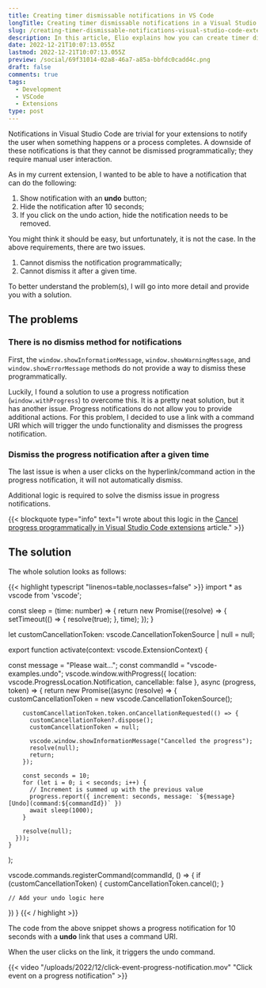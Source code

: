```yaml
---
title: Creating timer dismissable notifications in VS Code
longTitle: Creating timer dismissable notifications in a Visual Studio Code extension
slug: /creating-timer-dismissable-notifications-visual-studio-code-extension/
description: In this article, Elio explains how you can create timer dismissable notifications for your Visual Studio Code extensions.
date: 2022-12-21T10:07:13.055Z
lastmod: 2022-12-21T10:07:13.055Z
preview: /social/69f31014-02a8-46a7-a85a-bbfdc0cadd4c.png
draft: false
comments: true
tags:
  - Development
  - VSCode
  - Extensions
type: post
---
```


Notifications in Visual Studio Code are trivial for your extensions to notify the user when something happens or a process completes. A downside of these notifications is that they cannot be dismissed programmatically; they require manual user interaction.

As in my current extension, I wanted to be able to have a notification that can do the following:

1. Show notification with an **undo** button;
2. Hide the notification after 10 seconds;
3. If you click on the undo action, hide the notification needs to be removed.

You might think it should be easy, but unfortunately, it is not the case. In the above requirements, there are two issues.

1. Cannot dismiss the notification programmatically;
2. Cannot dismiss it after a given time.

To better understand the problem(s), I will go into more detail and provide you with a solution.

## The problems

### There is no dismiss method for notifications

First, the `window.showInformationMessage`, `window.showWarningMessage`, and `window.showErrorMessage` methods do not provide a way to dismiss these programmatically.

Luckily, I found a solution to use a progress notification (`window.withProgress`) to overcome this. It is a pretty neat solution, but it has another issue. Progress notifications do not allow you to provide additional actions. For this problem, I decided to use a link with a command URI which will trigger the undo functionality and dismisses the progress notification.

### Dismiss the progress notification after a given time

The last issue is when a user clicks on the hyperlink/command action in the progress notification, it will not automatically dismiss.

Additional logic is required to solve the dismiss issue in progress notifications.

{{< blockquote type="info" text="I wrote about this logic in the [Cancel progress programmatically in Visual Studio Code extensions](https://www.eliostruyf.com/cancel-progress-programmatically-visual-studio-code-extensions/) article." >}}

## The solution

The whole solution looks as follows:

{{< highlight typescript "linenos=table,noclasses=false" >}}
import * as vscode from 'vscode';

const sleep = (time: number) => {
  return new Promise((resolve) => {
    setTimeout(() => {
      resolve(true);
    }, time);
  });
}

let customCancellationToken: vscode.CancellationTokenSource | null = null;

export function activate(context: vscode.ExtensionContext) {

  const message = "Please wait...";
  const commandId = "vscode-examples.undo";
  vscode.window.withProgress({
      location: vscode.ProgressLocation.Notification,
      cancellable: false
    },
    async (progress, token) => {
      return new Promise((async (resolve) => {
        customCancellationToken = new vscode.CancellationTokenSource();

        customCancellationToken.token.onCancellationRequested(() => {
          customCancellationToken?.dispose();
          customCancellationToken = null;

          vscode.window.showInformationMessage("Cancelled the progress");
          resolve(null);
          return;
        });

        const seconds = 10;
        for (let i = 0; i < seconds; i++) {
          // Increment is summed up with the previous value
          progress.report({ increment: seconds, message: `${message} [Undo](command:${commandId})` })
          await sleep(1000);
        }
        
        resolve(null);
      }));
    }
  );

  vscode.commands.registerCommand(commandId, () => {
    if (customCancellationToken) {
      customCancellationToken.cancel();
    }

    // Add your undo logic here
  })
}
{{< / highlight >}}

The code from the above snippet shows a progress notification for 10 seconds with a **undo** link that uses a command URI.

When the user clicks on the link, it triggers the undo command.

{{< video "/uploads/2022/12/click-event-progress-notification.mov" "Click event on a progress notification" >}}
